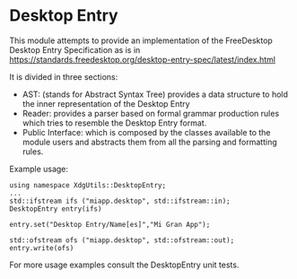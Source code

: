 # Desktop Entry

This module attempts to provide an implementation of the FreeDesktop Desktop 
Entry Specification as is in https://standards.freedesktop.org/desktop-entry-spec/latest/index.html

It is divided in three sections:
 - AST: (stands for Abstract Syntax Tree) provides a data structure to hold the inner representation 
 of the Desktop Entry
 - Reader: provides a parser based on formal grammar production rules which tries 
 to resemble the Desktop Entry format.
 - Public Interface: which is composed by the classes available to the module
 users and abstracts them from all the parsing and formatting rules.
 
 Example usage:
 ```
 using namespace XdgUtils::DesktopEntry;
 ...
 std::ifstream ifs ("miapp.desktop", std::ifstream::in);
 DesktopEntry entry(ifs)
 
 entry.set("Desktop Entry/Name[es]","Mi Gran App");
 
 std::ofstream ofs ("miapp.desktop", std::ofstream::out);
 entry.write(ofs)
 ``` 
 For more usage examples consult the DesktopEntry unit tests.
